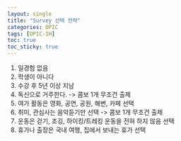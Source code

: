 ```yaml
---
layout: single
title: "Survey 선택 전략"
categories: OPIC
tags: [OPIC-IH]
toc: true
toc_sticky: true
---
```

1. 일경험 없음  
2. 학생이 아니다  
3. 수강 후 5년 이상 지남  
4. 독신으로 거주한다.  -> 콤보 1개 무조건 출제
5. 여가 활동은 영화, 공연, 공원, 해변, 카페 선택  
6. 취미, 관심사는 음악듣기만 선택  -> 콤보 1개 무조건 출제
7. 운동은 걷기, 조깅, 하이킹/트레킹 운동을 전혀 하지 않음 선택  
8. 휴가나 출장은 국내 여행, 집에서 보내는 휴가 선택  
